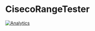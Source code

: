 CisecoRangeTester
=================
[![Analytics](https://ga-beacon.appspot.com/UA-57939436-1/CisecoRangeTester/README)](https://github.com/MichalFoksa/CisecoRangeTester)

